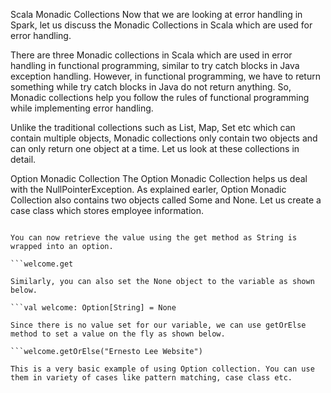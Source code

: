 Scala Monadic Collections
Now that we are looking at error handling in Spark, let us discuss the Monadic Collections in Scala which are used for error handling.

There are three Monadic collections in Scala which are used in error handling in functional programming, similar to try catch blocks in Java exception handling. However, in functional programming, we have to return something while try catch blocks in Java do not return anything. So, Monadic collections help you follow the rules of functional programming while implementing error handling.

Unlike the traditional collections such as List, Map, Set etc which can contain multiple objects, Monadic collections only contain two objects and can only return one object at a time. Let us look at these collections in detail.



Option Monadic Collection
The Option Monadic Collection helps us deal with the NullPointerException. As explained earler, Option Monadic Collection also contains two objects called Some and None. Let us create a case class which stores employee information.

```val welcome: Option[String] = Some("Welcome to Learning Voyage")

You can now retrieve the value using the get method as String is wrapped into an option.

```welcome.get

Similarly, you can also set the None object to the variable as shown below.

```val welcome: Option[String] = None

Since there is no value set for our variable, we can use getOrElse method to set a value on the fly as shown below.

```welcome.getOrElse("Ernesto Lee Website")

This is a very basic example of using Option collection. You can use them in variety of cases like pattern matching, case class etc.
